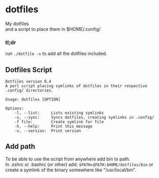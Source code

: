 # dotfiles
My dotfiles  
and a script to place them in $HOME/.config/

### tl;dr
run `./dotfile -s` to add all the dotfiles included.

## Dotfiles Script

```
Dotfiles version 0.4
A perl script placing symlinks of dotfiles in their respective .config/ directories.

Usage: dotfiles [OPTION]

Options:
	-l, --list:		Lists existing symlinks
	-s, --sync:		Syncs dotfiles, creating symlinks in .config/
	-f file:		Create symlink for file
	-h, --help:		Print this message
	-v, --version:	Print version
```

## Add path
To be able to use the script from anywhere add bin to path.  
In .zshrc or .bashrc (or other) add: ``$PATH=$PATH:$HOME/dotfiles/bin`` or create a symlink of the binary somewhere like "/usr/local/bin".




